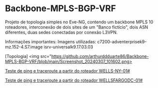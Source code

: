 # Backbone-MPLS-BGP-VRF
Projeto de topologia simples no Eve-NG, contendo um backbone MPLS 10 roteadores, interconexão de dois sites de um "Banco fictício", dois ASN diferentes, duas sedes conectadas por conexão L3VPN.


Informações importantes: 
Imagens utilizadas: 
c7200-adventerprisek9-mz.152-4.S7.image
isrv-universalk9.17.03.03


[Topologia] <img src="https://github.com/arthurddduarte86/Backbone-MPLS-BGP-VRF/blob/main/Screenshot_20240307_101602.png>

[Teste de ping e traceroute a partir do roteador WELLS-NY-01#](https://github.com/arthurddduarte86/Backbone-MPLS-BGP-VRF/blob/main/ping+tracerouteMPLS_NY_DC.png)

[Teste de ping e traceroute a partir do roteador WELLSFARGODC-01#](https://github.com/arthurddduarte86/Backbone-MPLS-BGP-VRF/blob/main/ping+tracerouteMPLS_DC_NY.png)
